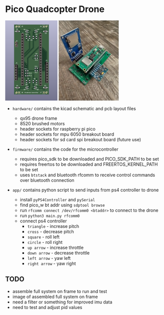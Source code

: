 # Pico Quadcopter Drone

<img src='hardware/picodrone_controller/picodrone-pcb.png' height=256px />
<img src='picodrone-assembled.jpg' height=256px />

- `hardware/` contains the kicad schematic and pcb layout files 
    - qx95 drone frame
    - 8520 brushed motors
    - header sockets for raspberry pi pico
    - header sockets for mpu 6050 breakout board
    - header sockets for sd card spi breakout board (future use)

- `firmware/` contains the code for the microcontroller
	- requires pico_sdk to be downloaded and PICO_SDK_PATH to be set
    - requires freertos to be downloaded and FREERTOS_KERNEL_PATH to be set
    - uses `btstack` and bluetooth rfcomm to receive control commands over bluetooth connection

- `app/` contains python script to send inputs from ps4 controller to drone
    - install `pyPS4Controller` and `pySerial`
    - find pico_w bt addr using `sdptool browse`
    - run `rfcomm connect /dev/rfcomm0 <btaddr>` to connect to the drone
    - run `python3 main.py rfcomm0`
    - connect ps4 controller
        - `triangle` - increase pitch
        - `cross` - decrease pitch
        - `square` - roll left
        - `circle` - roll right
        - `up arrow` - increase throttle
        - `down arrow` - decrease throttle
        - `left arrow` - yaw left
        - `right arrow` - yaw right

## TODO
- assemble full system on frame to run and test
- image of assembled full system on frame
- need a filter or something for improved imu data
- need to test and adjust pid values

